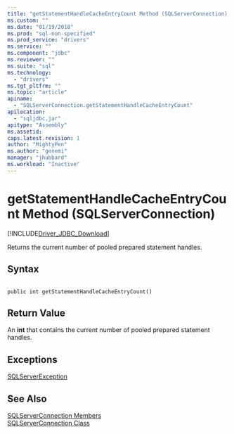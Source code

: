 ```yaml
---
title: "getStatementHandleCacheEntryCount Method (SQLServerConnection) | Microsoft Docs"
ms.custom: ""
ms.date: "01/19/2018"
ms.prod: "sql-non-specified"
ms.prod_service: "drivers"
ms.service: ""
ms.component: "jdbc"
ms.reviewer: ""
ms.suite: "sql"
ms.technology: 
  - "drivers"
ms.tgt_pltfrm: ""
ms.topic: "article"
apiname: 
  - "SQLServerConnection.getStatementHandleCacheEntryCount"
apilocation: 
  - "sqljdbc.jar"
apitype: "Assembly"
ms.assetid:
caps.latest.revision: 1
author: "MightyPen"
ms.author: "genemi"
manager: "jhubbard"
ms.workload: "Inactive"
---
```

# getStatementHandleCacheEntryCount Method (SQLServerConnection)
[!INCLUDE[Driver_JDBC_Download](../../../includes/driver_jdbc_download.md)]

 Returns the current number of pooled prepared statement handles.

## Syntax  
  
```  
  
public int getStatementHandleCacheEntryCount()  
```  

## Return Value
 An **int** that contains the current number of pooled prepared statement handles.

## Exceptions  
 [SQLServerException](../../../connect/jdbc/reference/sqlserverexception-class.md)  
  
## See Also  
 [SQLServerConnection Members](../../../connect/jdbc/reference/sqlserverconnection-members.md)   
 [SQLServerConnection Class](../../../connect/jdbc/reference/sqlserverconnection-class.md)  
  
  

